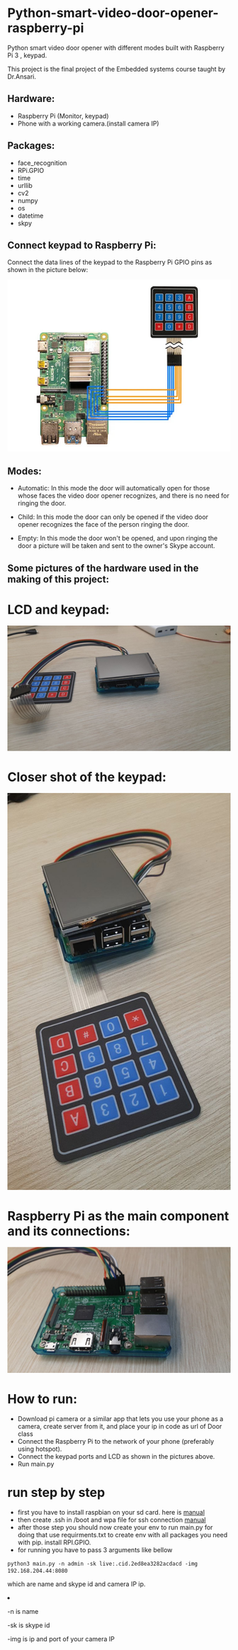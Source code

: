 # Python-smart-video-door-opener-raspberry-pi
Python smart video door opener with different modes built with Raspberry Pi 3 , keypad.

This project is the final project of the Embedded systems course taught by Dr.Ansari.

## Hardware:
- Raspberry Pi (Monitor, keypad)
- Phone with a working camera.(install camera IP)

## Packages:
- face_recognition
- RPi.GPIO
- time
- urllib
- cv2
- numpy
- os
- datetime
- skpy

## Connect keypad to Raspberry Pi:
Connect the data lines of the keypad to the Raspberry Pi GPIO pins as shown in the picture below:

![Keypad GPIO-pin setup](/keypad-how-to-connect.jpg)

## Modes:
- Automatic: In this mode the door will automatically open for those whose faces the video door opener recognizes, and there is no need for ringing the door. 

- Child: In this mode the door can only be opened if the video door opener recognizes the face of the person ringing the door.

- Empty: In this mode the door won't be opened, and upon ringing the door a picture will be taken and sent to the owner's Skype account.

## Some pictures of the hardware used in the making of this project:
# LCD and keypad:
![Monitor](/Lcd.jpg)
# Closer shot of the keypad:
![Keypad](/Keypad.jpg)
# Raspberry Pi as the main component and its connections:
![Raspberry](/Raspberry-pi-with-connections.jpg)

# How to run:
- Download pi camera or a similar app that lets you use your phone as a camera, create server from it, and place your ip in code as url of Door class
- Connect the Raspberry Pi to the network of your phone (preferably using hotspot).
- Connect the keypad ports and LCD as shown in the pictures above.
- Run main.py

# run step by step
+ first you have to install raspbian on your sd card. here is [manual](https://www.raspberrypi.com/software/)
+ then create .ssh in /boot and wpa file for ssh connection [manual](https://spin.atomicobject.com/2019/06/09/raspberry-pi-laptop-display/)
+ after those step you should now create your env to run main.py for doing that use requirments.txt to create env with all packages you need with pip.
install RPI.GPIO.
+ for running you have to pass 3 arguments like bellow 
```
python3 main.py -n admin -sk live:.cid.2ed8ea3282acdacd -img 192.168.204.44:8080
```
which are name and skype id and camera IP ip.

<li>

-n is name

-sk is skype id

-img is ip and port of your camera IP 
</li>
